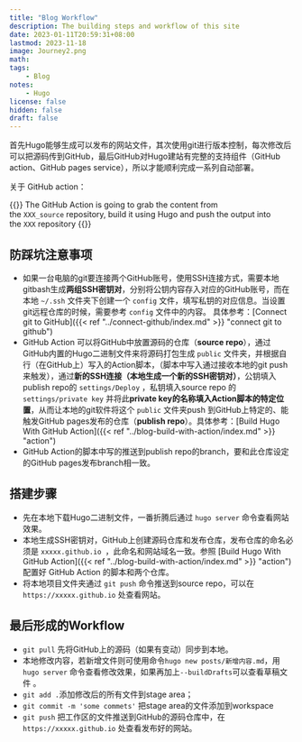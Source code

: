 ```yaml
---
title: "Blog Workflow"
description: The building steps and workflow of this site
date: 2023-01-11T20:59:31+08:00
lastmod: 2023-11-18
image: Journey2.png
math: 
tags:
    - Blog
notes:
    - Hugo
license: false
hidden: false
draft: false
---
```


首先Hugo能够生成可以发布的网站文件，其次使用git进行版本控制，每次修改后可以把源码传到GitHub，最后GitHub对Hugo建站有完整的支持组件（GitHub action、GitHub pages service），所以才能顺利完成一系列自动部署。

关于 GitHub action：

{{<quote>}}
The GitHub Action is going to grab the content from the `XXX_source` repository, build it using Hugo and push the output into the `XXX` repository
{{</quote>}}

## 防踩坑注意事项

- 如果一台电脑的git要连接两个GitHub账号，使用SSH连接方式，需要本地gitbash生成**两组SSH密钥对**，分别将公钥内容存入对应的GitHub账号，而在本地 `~/.ssh` 文件夹下创建一个 `config` 文件，填写私钥的对应信息。当设置git远程仓库的时候，需要参考 `config` 文件中的内容。 具体参考：[Connect git to GitHub]({{< ref "../connect-github/index.md" >}} "connect git to github")
- GitHub Action 可以将GitHub中放置源码的仓库（**source repo**），通过GitHub内置的Hugo二进制文件来将源码打包生成 `public` 文件夹，并根据自行（在GitHub上）写入的Action脚本，（脚本中写入通过接收本地的git push来触发），通过**新的SSH连接（本地生成一个新的SSH密钥对）**，公钥填入publish repo的 `settings/Deploy` ，私钥填入source repo 的`settings/private key` 并将此**private key的名称填入Action脚本的特定位置**，从而让本地的git软件将这个 `public` 文件夹push 到GitHub上特定的、能触发GitHub pages发布的仓库（**publish repo**）。具体参考：[Build Hugo With GitHub Action]({{< ref "../blog-build-with-action/index.md" >}} "action")
- GitHub Action的脚本中写的推送到publish repo的branch，要和此仓库设定的GitHub pages发布branch相一致。

## 搭建步骤

- 先在本地下载Hugo二进制文件，一番折腾后通过 `hugo server` 命令查看网站效果。
- 本地生成SSH密钥对，GitHub上创建源码仓库和发布仓库，发布仓库的命名必须是 `xxxxx.github.io `，此命名和网站域名一致。参照 [Build Hugo With GitHub Action]({{< ref "../blog-build-with-action/index.md" >}} "action")配置好 GitHub Action 的脚本和两个仓库。
- 将本地项目文件夹通过 `git push` 命令推送到source repo，可以在 `https://xxxxx.github.io` 处查看网站。


## 最后形成的Workflow
- `git pull` 先将GitHub上的源码（如果有变动）同步到本地。
- 本地修改内容，若新增文件则可使用命令`hugo new posts/新增内容.md`，用`hugo server` 命令查看修改效果，如果再加上`--buildDrafts`可以查看草稿文件 。
- `git add .`添加修改后的所有文件到stage area；
- `git commit -m 'some commets'` 把stage area的文件添加到workspace
- `git push` 把工作区的文件推送到GitHub的源码仓库中，在`https://xxxxx.github.io` 处查看发布好的网站。
